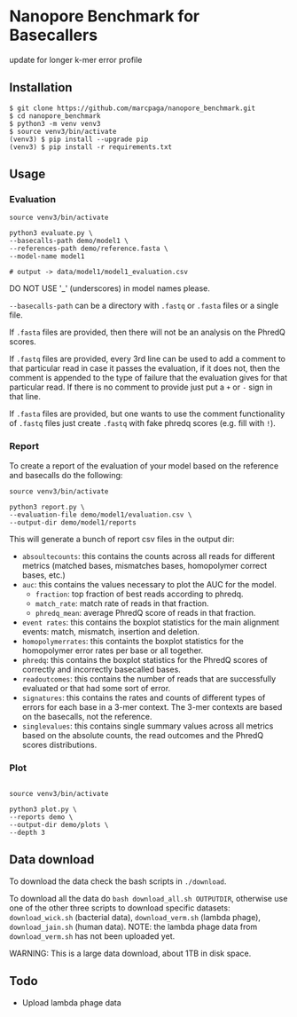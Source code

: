 # Nanopore Benchmark for Basecallers

update for longer k-mer error profile

## Installation

```
$ git clone https://github.com/marcpaga/nanopore_benchmark.git 
$ cd nanopore_benchmark
$ python3 -m venv venv3
$ source venv3/bin/activate
(venv3) $ pip install --upgrade pip
(venv3) $ pip install -r requirements.txt
```

## Usage

### Evaluation

```
source venv3/bin/activate

python3 evaluate.py \
--basecalls-path demo/model1 \
--references-path demo/reference.fasta \
--model-name model1

# output -> data/model1/model1_evaluation.csv
```

DO NOT USE '_' (underscores) in model names please.

`--basecalls-path` can be a directory with `.fastq` or `.fasta` files or a single file. 

If `.fasta` files are provided, then there will not be an analysis on the PhredQ scores.

If `.fastq` files are provided, every 3rd line can be used to add a comment to that particular read in case it passes the evaluation, if it does not, then the comment is appended to the type of failure that the evaluation gives for that particular read. If there is no comment to provide just put a `+` or `-` sign in that line.

If `.fasta` files are provided, but one wants to use the comment functionality of `.fastq` files just create `.fastq` with fake phredq scores (e.g. fill with `!`).


### Report

To create a report of the evaluation of your model based on the reference and basecalls do the following:

```
source venv3/bin/activate

python3 report.py \
--evaluation-file demo/model1/evaluation.csv \
--output-dir demo/model1/reports

```

This will generate a bunch of report csv files in the output dir:
- `absoultecounts`: this contains the counts across all reads for different metrics (matched bases, mismatches bases, homopolymer correct bases, etc.)
- `auc`: this contains the values necessary to plot the AUC for the model. 
    - `fraction`: top fraction of best reads according to phredq.
    - `match_rate`: match rate of reads in that fraction.
    - `phredq_mean`: average PhredQ score of reads in that fraction.
- `event rates`: this contains the boxplot statistics for the main alignment events: match, mismatch, insertion and deletion.
- `homopolymerrates`: this containts the boxplot statistics for the homopolymer error rates per base or all together.
- `phredq`: this contains the boxplot statistics for the PhredQ scores of correctly and incorrectly basecalled bases.
- `readoutcomes`: this contains the number of reads that are successfully evaluated or that had some sort of error.
- `signatures`: this contains the rates and counts of different types of errors for each base in a 3-mer context. The 3-mer contexts are based on the basecalls, not the reference.
- `singlevalues`: this contains single summary values across all metrics based on the absolute counts, the read outcomes and the PhredQ scores distributions.

### Plot

```

source venv3/bin/activate

python3 plot.py \
--reports demo \
--output-dir demo/plots \
--depth 3

```

## Data download

To download the data check the bash scripts in `./download`.

To download all the data do `bash download_all.sh OUTPUTDIR`, otherwise use one of the other three scripts to download specific datasets: `download_wick.sh` (bacterial data), `download_verm.sh` (lambda phage), `download_jain.sh` (human data). NOTE: the lambda phage data from `download_verm.sh` has not been uploaded yet.

WARNING: This is a large data download, about 1TB in disk space.

## Todo

- Upload lambda phage data 